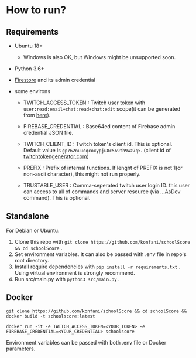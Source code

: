     
How to run?
===
Requirements
---
- Ubuntu 18+
    - Windows is also OK, but Windows might be unsupported soon.
- Python 3.6+
- [Firestore](https://firebase.google.com/products/firestore) and its admin credential

- some environs
    - TWITCH_ACCESS_TOKEN : Twitch user token with `user:read:email+chat:read+chat:edit` scope(it can be generated from [here](https://twitchtokengenerator.com/quick/o4qKOhbSmI)).

    - FIREBASE_CREDENTIAL : Base64ed content of Firebase admin credential JSON file.
    - TWITCH_CLIENT_ID : Twitch token's client id. This is optional. Default value is `gp762nuuoqcoxypju8c569th9wz7q5`. (client id of [twitchtokengenerator.com]())
    - PREFIX : Prefix of internal functions. If lenght of PREFIX is not 1(or non-ascii character), this might not run properly.
    - TRUSTABLE_USER : Comma-seperated twitch user login ID. this user can access to all of commands and server resource (via ...AsDev command). This is optional.

Standalone
---
For Debian or Ubuntu:
1. Clone this repo with `git clone https://github.com/konfani/schoolScore && cd schoolScore` .
2. Set environment variables. It can also be passed with .env file in repo's root directory.
3. Install require dependencies with `pip install -r requirements.txt` . Using virtual environment is strongly recommend.
4. Run src/main.py with `python3 src/main.py` .

Docker
---
```
git clone https://github.com/konfani/schoolScore && cd schoolScore && docker build -t schoolscore:latest

docker run -it -e TWITCH_ACCESS_TOKEN=<YOUR_TOKEN> -e FIREBASE_CREDENTIAL=<YOUR_CREDENTIAL> schoolscore
```
Environment variables can be passed with both .env file or Docker parameters.